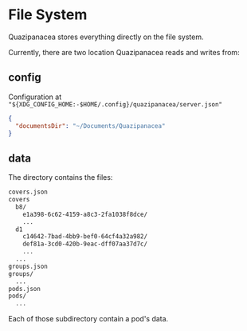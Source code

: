 # File System

Quazipanacea stores everything directly on the file system.

Currently, there are two location Quazipanacea reads and writes from:

## config

Configuration at `"${XDG_CONFIG_HOME:-$HOME/.config}/quazipanacea/server.json"`

```json
{
  "documentsDir": "~/Documents/Quazipanacea"
}
```

## data

The directory contains the files:

```txt
covers.json
covers
  b8/
    e1a398-6c62-4159-a8c3-2fa1038f8dce/
    ...
  d1
    c14642-7bad-4bb9-bef0-64cf4a32a982/
    def81a-3cd0-420b-9eac-dff07aa37d7c/
    ...
  ...
groups.json
groups/
  ...
pods.json
pods/
  ...
```

Each of those subdirectory contain a pod's data.
